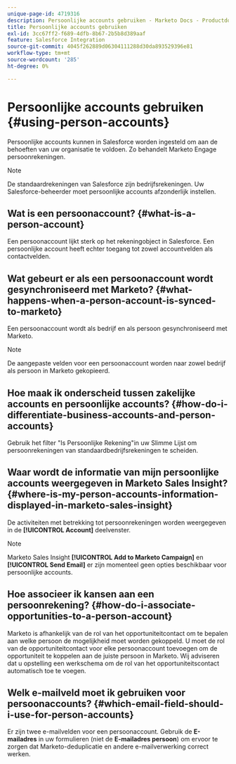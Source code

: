 ```yaml
---
unique-page-id: 4719316
description: Persoonlijke accounts gebruiken - Marketo Docs - Productdocumentatie
title: Persoonlijke accounts gebruiken
exl-id: 3cc67ff2-f689-4dfb-8b67-2b5b8d389aaf
feature: Salesforce Integration
source-git-commit: 4045f262889d06304111288d30da893529396e81
workflow-type: tm+mt
source-wordcount: '285'
ht-degree: 0%

---
```


# Persoonlijke accounts gebruiken {#using-person-accounts}

Persoonlijke accounts kunnen in Salesforce worden ingesteld om aan de behoeften van uw organisatie te voldoen. Zo behandelt Marketo Engage persoonrekeningen.

>[!NOTE]
>
>De standaardrekeningen van Salesforce zijn bedrijfsrekeningen. Uw Salesforce-beheerder moet persoonlijke accounts afzonderlijk instellen.

## Wat is een persoonaccount? {#what-is-a-person-account}

Een persoonaccount lijkt sterk op het rekeningobject in Salesforce. Een persoonlijke account heeft echter toegang tot zowel accountvelden als contactvelden.

## Wat gebeurt er als een persoonaccount wordt gesynchroniseerd met Marketo? {#what-happens-when-a-person-account-is-synced-to-marketo}

Een persoonaccount wordt als bedrijf en als persoon gesynchroniseerd met Marketo.

>[!NOTE]
>
>De aangepaste velden voor een persoonaccount worden naar zowel bedrijf als persoon in Marketo gekopieerd.

## Hoe maak ik onderscheid tussen zakelijke accounts en persoonlijke accounts? {#how-do-i-differentiate-business-accounts-and-person-accounts}

Gebruik het filter &quot;Is Persoonlijke Rekening&quot;in uw Slimme Lijst om persoonrekeningen van standaardbedrijfsrekeningen te scheiden.

## Waar wordt de informatie van mijn persoonlijke accounts weergegeven in Marketo Sales Insight? {#where-is-my-person-accounts-information-displayed-in-marketo-sales-insight}

De activiteiten met betrekking tot persoonrekeningen worden weergegeven in de **[!UICONTROL Account]** deelvenster.

>[!NOTE]
>
>Marketo Sales Insight **[!UICONTROL Add to Marketo Campaign]** en **[!UICONTROL Send Email]** er zijn momenteel geen opties beschikbaar voor persoonlijke accounts.

## Hoe associeer ik kansen aan een persoonrekening? {#how-do-i-associate-opportunities-to-a-person-account}

Marketo is afhankelijk van de rol van het opportuniteitcontact om te bepalen aan welke persoon de mogelijkheid moet worden gekoppeld. U moet de rol van de opportuniteitcontact voor elke persoonaccount toevoegen om de opportuniteit te koppelen aan de juiste persoon in Marketo. Wij adviseren dat u opstelling een werkschema om de rol van het opportuniteitscontact automatisch toe te voegen.

## Welk e-mailveld moet ik gebruiken voor persoonaccounts? {#which-email-field-should-i-use-for-person-accounts}

Er zijn twee e-mailvelden voor een persoonaccount. Gebruik de **E-mailadres** in uw formulieren (niet de **E-mailadres persoon**) om ervoor te zorgen dat Marketo-deduplicatie en andere e-mailverwerking correct werken.

